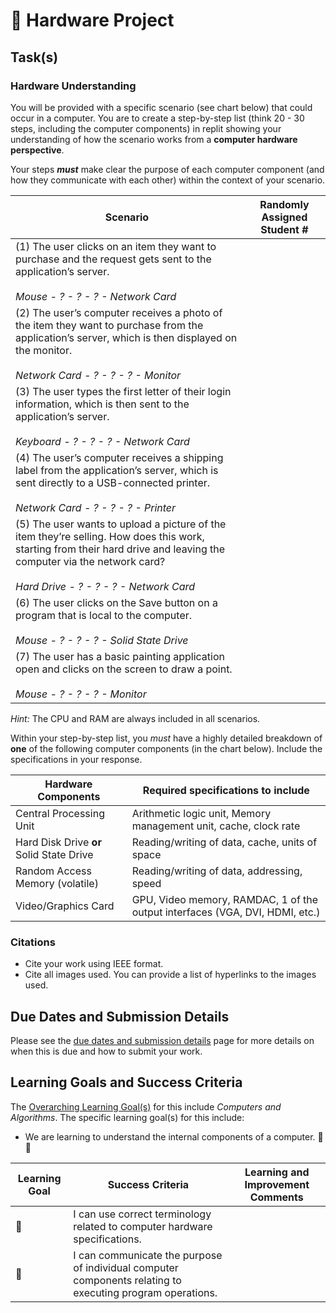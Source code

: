 # &#x1F4D9; Hardware Project

## Task(s)

### Hardware Understanding

You will be provided with a specific scenario (see chart below) that could occur in a computer. You are to create a step-by-step list (think 20 - 30 steps, including the computer components) in replit showing your understanding of how the scenario works from a **computer hardware perspective**.

Your steps **_must_** make clear the purpose of each computer component (and how they communicate with each other) within the context of your scenario.

| Scenario                                                     | Randomly Assigned Student # |
| ------------------------------------------------------------ | --------------------------- |
| (1) The user clicks on an item they want to purchase and the request gets sent to the application’s server.<br/><br/>*Mouse - ? - ? - ? - Network Card* |       |
| (2) The user’s computer receives a photo of the item they want to purchase from the application’s server, which is then displayed on the monitor.<br/><br/>*Network Card - ? - ? - ? - Monitor* |            |
| (3) The user types the first letter of their login information, which is then sent to the application’s server.<br/><br/>*Keyboard - ? - ? - ? - Network Card* |                           |
| (4) The user’s computer receives a shipping label from the application’s server, which is sent directly to a USB-connected printer.<br/><br/>*Network Card - ? - ? - ? - Printer* |                    |
| (5) The user wants to upload a picture of the item they’re selling. How does this work, starting from their hard drive and leaving the computer via the network card?<br/><br/>*Hard Drive - ? - ? - ? - Network Card* |                |
| (6) The user clicks on the Save button on a program that is local to the computer.<br/><br/>*Mouse - ? - ? - ? - Solid State Drive* |                            |
| (7) The user has a basic painting application open and clicks on the screen to draw a point.<br/><br/>*Mouse - ? - ? - ? - Monitor* |                       |

_Hint:_ The CPU and RAM are always included in all scenarios.

Within your step-by-step list, you *must* have a highly detailed breakdown of **one** of the following computer components (in the chart below). Include the specifications in your response.

| Hardware Components                            | Required specifications to include                           |
| ---------------------------------------------- | ------------------------------------------------------------ |
| Central Processing Unit                        | Arithmetic logic unit, Memory management unit, cache, clock rate |
| Hard Disk Drive **or** <br/> Solid State Drive | Reading/writing of data, cache, units of space               |
| Random Access Memory (volatile)                | Reading/writing of data, addressing, speed                   |
| Video/Graphics Card                            | GPU, Video memory, RAMDAC, 1 of the output interfaces (VGA, DVI, HDMI, etc.) |


### Citations

* Cite your work using IEEE format.  
* Cite all images used. You can provide a list of hyperlinks to the images used.


## Due Dates and Submission Details

Please see the [due dates and submission details](./Due-Dates-and-Submission-Details) page for more details on when this is due and how to submit your work.

## Learning Goals and Success Criteria

The [Overarching Learning Goal(s)](./images/ICS3U.jpg) for this include _Computers and Algorithms_.
The specific learning goal(s) for this include:

  * We are learning to understand the internal components of a computer. &#x1F4D9;&#x1F4D9;

| Learning Goal | Success Criteria                                             | Learning and Improvement Comments |
| ------------- | ------------------------------------------------------------ | --------------------------------- |
| &#x1F4D9;     | I can use correct terminology related to computer hardware specifications. |                     |
| &#x1F4D9;     | I can communicate the purpose of individual computer components relating to executing program operations. | |